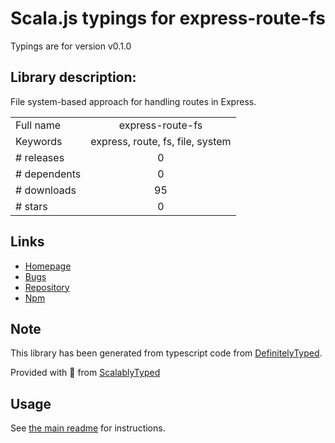 
# Scala.js typings for express-route-fs

Typings are for version v0.1.0

## Library description:
File system-based approach for handling routes in Express.

|                    |                 |
| ------------------ | :-------------: |
| Full name          | express-route-fs |
| Keywords           | express, route, fs, file, system |
| # releases         | 0 |
| # dependents       | 0 |
| # downloads        | 95 |
| # stars            | 0 |

## Links
- [Homepage](https://github.com/kripod/express-route-fs#readme)
- [Bugs](https://github.com/kripod/express-route-fs/issues)
- [Repository](https://github.com/kripod/express-route-fs)
- [Npm](https://www.npmjs.com/package/express-route-fs)
    


## Note
This library has been generated from typescript code from [DefinitelyTyped](https://definitelytyped.org).

Provided with :purple_heart: from [ScalablyTyped](https://github.com/oyvindberg/ScalablyTyped)

## Usage
See [the main readme](../../readme.md) for instructions.


